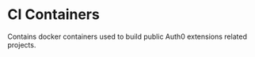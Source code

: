 # CI Containers

Contains docker containers used to build public Auth0 extensions related projects.
